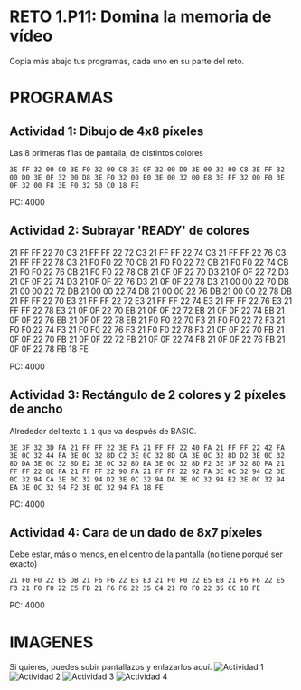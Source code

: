 # RETO 1.P11: Domina la memoria de vídeo
Copia más abajo tus programas, cada uno en su parte del reto.

# PROGRAMAS

## Actividad 1: Dibujo de 4x8 píxeles
Las 8 primeras fílas de pantalla, de distintos colores
```
3E FF 32 00 C0 3E F0 32 00 C8 3E 0F 32 00 D0 3E 00 32 00 C8 3E FF 32 00 D0 3E 0F 32 00 D8 3E F0 32 00 E0 3E 00 32 00 E8 3E FF 32 00 F0 3E 0F 32 00 F8 3E F0 32 50 C0 18 FE
```
PC: 4000

## Actividad 2: Subrayar 'READY' de colores
21 FF FF 22 70 C3 21 FF FF 22 72 C3 21 FF FF 22 74 C3 21 FF FF 22 76 C3 21 FF FF 22 78 C3 21 F0 F0 22 70 CB 21 F0 F0 22 72 CB 21 F0 F0 22 74 CB 21 F0 F0 22 76 CB 21 F0 F0 22 78 CB 21 0F 0F 22 70 D3 21 0F 0F 22 72 D3 21 0F 0F 22 74 D3 21 0F 0F 22 76 D3 21 0F 0F 22 78 D3 21 00 00 22 70 DB 21 00 00 22 72 DB 21 00 00 22 74 DB 21 00 00 22 76 DB 21 00 00 22 78 DB 21 FF FF 22 70 E3 21 FF FF 22 72 E3 21 FF FF 22 74 E3 21 FF FF 22 76 E3 21 FF FF 22 78 E3 21 0F 0F 22 70 EB 21 0F 0F 22 72 EB 21 0F 0F 22 74 EB 21 0F 0F 22 76 EB 21 0F 0F 22 78 EB 21 F0 F0 22 70 F3 21 F0 F0 22 72 F3 21 F0 F0 22 74 F3 21 F0 F0 22 76 F3 21 F0 F0 22 78 F3 21 0F 0F 22 70 FB 21 0F 0F 22 70 FB 21 0F 0F 22 72 FB 21 0F 0F 22 74 FB 21 0F 0F 22 76 FB 21 0F 0F 22 78 FB 18 FE

PC: 4000

## Actividad 3: Rectángulo de 2 colores y 2 píxeles de ancho
Alrededor del texto `1.1` que va después de BASIC.
```
3E 3F 32 3D FA 21 FF FF 22 3E FA 21 FF FF 22 40 FA 21 FF FF 22 42 FA 3E 0C 32 44 FA 3E 0C 32 8D C2 3E 0C 32 8D CA 3E 0C 32 8D D2 3E 0C 32 8D DA 3E 0C 32 8D E2 3E 0C 32 8D EA 3E 0C 32 8D F2 3E 3F 32 8D FA 21 FF FF 22 8E FA 21 FF FF 22 90 FA 21 FF FF 22 92 FA 3E 0C 32 94 C2 3E 0C 32 94 CA 3E 0C 32 94 D2 3E 0C 32 94 DA 3E 0C 32 94 E2 3E 0C 32 94 EA 3E 0C 32 94 F2 3E 0C 32 94 FA 18 FE
```
PC: 4000

## Actividad 4: Cara de un dado de 8x7 píxeles
Debe estar, más o menos, en el centro de la pantalla (no tiene porqué ser exacto)
```
21 F0 F0 22 E5 DB 21 F6 F6 22 E5 E3 21 F0 F0 22 E5 EB 21 F6 F6 22 E5 F3 21 F0 F0 22 E5 FB 21 F6 F6 22 35 C4 21 F0 F0 22 35 CC 18 FE
```
PC: 4000

# IMAGENES
Si quieres, puedes subir pantallazos y enlazarlos aquí.
![Actividad 1](/tuimagen1.png)
![Actividad 2](/tuimagen2.png)
![Actividad 3](/tuimagen3.png)
![Actividad 4](/tuimagen4.png)

